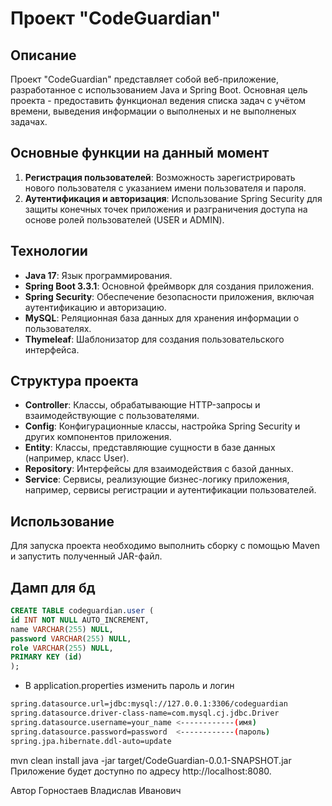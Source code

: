 # Проект "CodeGuardian"

## Описание
Проект "CodeGuardian" представляет собой веб-приложение, разработанное с использованием Java и Spring Boot. Основная цель проекта - предоставить функционал ведения
списка задач с учётом времени, выведения информации о выполненых и не выполненых задачах.

## Основные функции на данный момент
1. **Регистрация пользователей**: Возможность зарегистрировать нового пользователя с указанием имени пользователя и пароля.
2. **Аутентификация и авторизация**: Использование Spring Security для защиты конечных точек приложения и разграничения доступа на основе ролей пользователей (USER и ADMIN).

## Технологии
- **Java 17**: Язык программирования.
- **Spring Boot 3.3.1**: Основной фреймворк для создания приложения.
- **Spring Security**: Обеспечение безопасности приложения, включая аутентификацию и авторизацию.
- **MySQL**: Реляционная база данных для хранения информации о пользователях.
- **Thymeleaf**: Шаблонизатор для создания пользовательского интерфейса.

## Структура проекта
- **Controller**: Классы, обрабатывающие HTTP-запросы и взаимодействующие с пользователями.
- **Config**: Конфигурационные классы, настройка Spring Security и других компонентов приложения.
- **Entity**: Классы, представляющие сущности в базе данных (например, класс User).
- **Repository**: Интерфейсы для взаимодействия с базой данных.
- **Service**: Сервисы, реализующие бизнес-логику приложения, например, сервисы регистрации и аутентификации пользователей.

## Использование
Для запуска проекта необходимо выполнить сборку с помощью Maven и запустить полученный JAR-файл.

## Дамп для бд
```sql
CREATE TABLE codeguardian.user (
id INT NOT NULL AUTO_INCREMENT,
name VARCHAR(255) NULL,
password VARCHAR(255) NULL,
role VARCHAR(255) NULL,
PRIMARY KEY (id)
);

```

- В application.properties изменить пароль и логин

```bash
spring.datasource.url=jdbc:mysql://127.0.0.1:3306/codeguardian
spring.datasource.driver-class-name=com.mysql.cj.jdbc.Driver
spring.datasource.username=your_name <------------(имя)
spring.datasource.password=password  <------------(пароль)
spring.jpa.hibernate.ddl-auto=update
```

mvn clean install
java -jar target/CodeGuardian-0.0.1-SNAPSHOT.jar
Приложение будет доступно по адресу http://localhost:8080.

Автор
Горностаев Владислав Иванович

